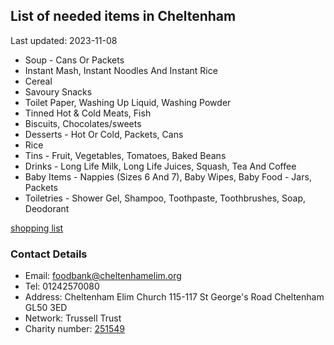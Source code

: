 <!-- summary_marker starts -->
## List of needed items in Cheltenham

Last updated: 2023-11-08

- Soup - Cans Or Packets
- Instant Mash, Instant Noodles And Instant Rice
- Cereal
- Savoury Snacks
- Toilet Paper, Washing Up Liquid, Washing Powder
- Tinned Hot & Cold Meats, Fish
- Biscuits, Chocolates/sweets
- Desserts - Hot Or Cold, Packets, Cans
- Rice
- Tins - Fruit, Vegetables, Tomatoes, Baked Beans
- Drinks - Long Life Milk, Long Life Juices, Squash, Tea And Coffee
- Baby Items - Nappies (Sizes 6 And 7), Baby Wipes, Baby Food - Jars, Packets
- Toiletries - Shower Gel, Shampoo, Toothpaste, Toothbrushes, Soap, Deodorant
<!-- summary_marker ends -->

[shopping list](https://cheltenham.foodbank.org.uk/give-help/donate-food/)

### Contact Details

<!-- contact_marker starts -->
- Email: foodbank@cheltenhamelim.org
- Tel: 01242570080
- Address: Cheltenham Elim Church 115-117 St George's Road Cheltenham GL50 3ED
- Network: Trussell Trust
- Charity number: [251549](https://register-of-charities.charitycommission.gov.uk/charity-details/?regid=251549&subid=0)
<!-- contact_marker ends -->
